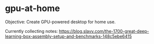# gpu-at-home

Objective: Create GPU-powered desktop for home use.

Currently collecting notes:
https://blog.slavv.com/the-1700-great-deep-learning-box-assembly-setup-and-benchmarks-148c5ebe6415

